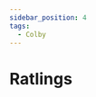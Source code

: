 ```yaml
---
sidebar_position: 4
tags:
  - Colby
---
```

# Ratlings

<!--
JPH3: 29-03-25:
Some suggestions, for while I am brainstorming other warbands:
- Thief (Maybe some bonus to Agi or movement, but very bad at fighting)
- Assassin (Maybe some bonus on charging, or can charge from out-of-sight with no penalty)
- Plague unit (Since we don't have a big representation of units tied to the plague and it fits well thematically, since rats spread the Black Plague)
-->

